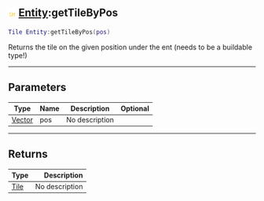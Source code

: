 ## ![shared](../../.gitbook/assets/shared.png) [Entity](https://iaswiki.rawr.dev/readme/entity):getTileByPos

```lua
Tile Entity:getTileByPos(pos)
```

Returns the tile on the given position under the ent (needs to be a buildable type!)

------
## Parameters

| Type   | Name | Description | Optional |
| ------ | ---- | ----------- | -------: |
| [Vector](https://iaswiki.rawr.dev/readme/vector) | pos | No description |  |


------
## Returns

| Type   | Description |
| ------ | ----------: |
| [Tile](https://iaswiki.rawr.dev/readme/tile) | No description |

